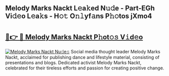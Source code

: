 ## Melody Marks Nackt L𝚎a𝚔ed N𝚞𝚍e - Part-EGh Vi𝚍𝚎o L𝚎a𝚔s - H𝚘𝚝 O𝚗𝚕yf𝚊ns P𝚑𝚘tos jXmo4

# <h2><a href="http://kf2p1m.oniu.top/?m=Melody+Marks+Nackt">🔗👉 🔴 Melody Marks Nackt P𝚑ot𝚘𝚜 V𝚒d𝚎o</a></h2>

[![Melody Marks Nackt Nu𝚍e𝚜](https://i.imgur.com/0qMVB7G.gif)](http://kf2p1m.oniu.top/?m=Melody+Marks+Nackt)
Social media thought leader Melody Marks Nackt, acclaimed for publishing dance and lifestyle material, consisting of presentations and blogs. Dedicated activist Melody Marks Nackt, celebrated for their tireless efforts and passion for creating positive change.  
